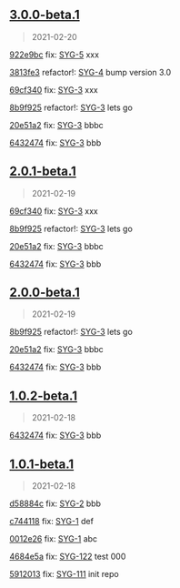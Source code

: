 
## [3.0.0-beta.1]
> 2021-02-20


[922e9bc](https://github.com/ookangzheng/test-action-semantic-release/commit/922e9bc) fix: [SYG-5](https://coolbitx.atlassian.net/browse/SYG-5)   xxx


[3813fe3](https://github.com/ookangzheng/test-action-semantic-release/commit/3813fe3) refactor!: [SYG-4](https://coolbitx.atlassian.net/browse/SYG-4)   bump version 3.0



[69cf340](https://github.com/ookangzheng/test-action-semantic-release/commit/69cf340) fix: [SYG-3](https://coolbitx.atlassian.net/browse/SYG-3)   xxx



[8b9f925](https://github.com/ookangzheng/test-action-semantic-release/commit/8b9f925) refactor!: [SYG-3](https://coolbitx.atlassian.net/browse/SYG-3)   lets go


[20e51a2](https://github.com/ookangzheng/test-action-semantic-release/commit/20e51a2) fix: [SYG-3](https://coolbitx.atlassian.net/browse/SYG-3)   bbbc


[6432474](https://github.com/ookangzheng/test-action-semantic-release/commit/6432474) fix: [SYG-3](https://coolbitx.atlassian.net/browse/SYG-3)   bbb


[3.0.0-beta.1]: https://github.com/ookangzheng/test-action-semantic-release/releases/tag/3.0.0-beta.1


## [2.0.1-beta.1]
> 2021-02-19


[69cf340](https://github.com/ookangzheng/test-action-semantic-release/commit/69cf340) fix: [SYG-3](https://coolbitx.atlassian.net/browse/SYG-3)   xxx



[8b9f925](https://github.com/ookangzheng/test-action-semantic-release/commit/8b9f925) refactor!: [SYG-3](https://coolbitx.atlassian.net/browse/SYG-3)   lets go


[20e51a2](https://github.com/ookangzheng/test-action-semantic-release/commit/20e51a2) fix: [SYG-3](https://coolbitx.atlassian.net/browse/SYG-3)   bbbc


[6432474](https://github.com/ookangzheng/test-action-semantic-release/commit/6432474) fix: [SYG-3](https://coolbitx.atlassian.net/browse/SYG-3)   bbb


[2.0.1-beta.1]: https://github.com/ookangzheng/test-action-semantic-release/releases/tag/2.0.1-beta.1


## [2.0.0-beta.1]
> 2021-02-19


[8b9f925](https://github.com/ookangzheng/test-action-semantic-release/commit/8b9f925) refactor!: [SYG-3](https://coolbitx.atlassian.net/browse/SYG-3)   lets go


[20e51a2](https://github.com/ookangzheng/test-action-semantic-release/commit/20e51a2) fix: [SYG-3](https://coolbitx.atlassian.net/browse/SYG-3)   bbbc


[6432474](https://github.com/ookangzheng/test-action-semantic-release/commit/6432474) fix: [SYG-3](https://coolbitx.atlassian.net/browse/SYG-3)   bbb


[2.0.0-beta.1]: https://github.com/ookangzheng/test-action-semantic-release/releases/tag/2.0.0-beta.1


## [1.0.2-beta.1]
> 2021-02-18


[6432474](https://github.com/ookangzheng/test-action-semantic-release/commit/6432474) fix: [SYG-3](https://coolbitx.atlassian.net/browse/SYG-3)   bbb


[1.0.2-beta.1]: https://github.com/ookangzheng/test-action-semantic-release/releases/tag/1.0.2-beta.1


## [1.0.1-beta.1]
> 2021-02-18


[d58884c](https://github.com/ookangzheng/test-action-semantic-release/commit/d58884c) fix: [SYG-2](https://coolbitx.atlassian.net/browse/SYG-2)   bbb


[c744118](https://github.com/ookangzheng/test-action-semantic-release/commit/c744118) fix: [SYG-1](https://coolbitx.atlassian.net/browse/SYG-1)   def

[0012e26](https://github.com/ookangzheng/test-action-semantic-release/commit/0012e26) fix: [SYG-1](https://coolbitx.atlassian.net/browse/SYG-1)   abc

[4684e5a](https://github.com/ookangzheng/test-action-semantic-release/commit/4684e5a) fix: [SYG-122](https://coolbitx.atlassian.net/browse/SYG-122)   test 000

[5912013](https://github.com/ookangzheng/test-action-semantic-release/commit/5912013) fix: [SYG-111](https://coolbitx.atlassian.net/browse/SYG-111)   init repo


[1.0.1-beta.1]: https://github.com/ookangzheng/test-action-semantic-release/releases/tag/1.0.1-beta.1
